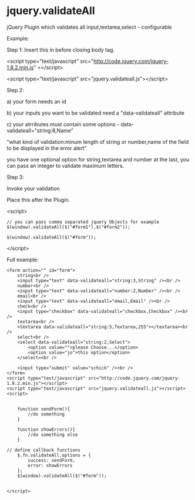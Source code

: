 jquery.validateAll
==================

jQuery Plugin which validates all input,textarea,select - configurable


Example:

Step 1:
Insert this in before closing body tag.

&lt;script type="text/javascript" src="http://code.jquery.com/jquery-1.8.2.min.js" &gt;&lt;/script&gt;

&lt;script type="text/javascript" src="jquery.validateall.js"&gt;&lt;/script&gt;


Step 2:

a) your form needs an id

b) your inputs you want to be validated need a "data-validateall" attribute

c) your atrributes must contain some options - data-validateall="string:8,Name"

"what kind of validation:minum length of string or number,name of the field to be displayed in the error alert"

you have one optional option for string,textarea and number at the last, you can pass an integer to validate maximum letters.


Step 3:

Invoke your validation

Place this after the Plugin.

&lt;script&gt;

	// you can pass comma separated jquery Objects for example $(window).validateAll($("#form1"),$("#form2"));

	$(window).validateAll($("#form"));		

&lt;/script&gt;



Full example:

	
	<form action="" id="form">
		string<br />
		<input type="text" data-validateall="string:3,String" /><br />
		number<br />
		<input type="text" data-validateall="number:2,Number" /><br />
		email<br />
		<input type="text" data-validateall="email,Email" /><br />
		check<br />
		<input type="checkbox" data-validateall="checkbox,Checkbox" /><br />
		textarea<br />
		<textarea data-validateall="string:5,Textarea,255"></textarea><br />
		select<br />
		<select data-validateall="string:2,Select">
			<option value="">please Choose...</option>
			<option value="jo">this option</option>
		</select><br />
		
		<input type="submit" value="schick" /><br />
	</form>
	<script type="text/javascript" src="http://code.jquery.com/jquery-1.8.2.min.js"></script>
	<script type="text/javascript" src="jquery.validateall.js"></script>
	<script>


		function sendForm(){
			//do something
		}

		function showErrors(){
			//do something else
		}
		
	// define callback functions
		$.fn.validateAll.options = {
			success: sendForm,
			error: showErrors
		};
		$(window).validateAll($("#form"));

		
	</script>

